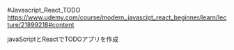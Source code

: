 #Javascript_React_TODO
https://www.udemy.com/course/modern_javascipt_react_beginner/learn/lecture/21899218#content

javaScriptとReactでTODOアプリを作成
